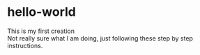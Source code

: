 # hello-world
This is my first creation <br>
Not really sure what I am doing, just following these step by step instructions. 
